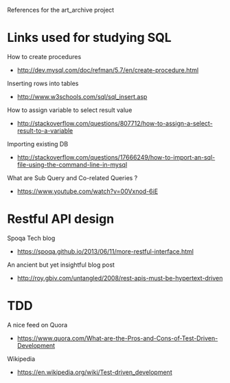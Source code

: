 References for the art_archive project

# Links used for studying SQL
How to create procedures
+ http://dev.mysql.com/doc/refman/5.7/en/create-procedure.html

Inserting rows into tables
+ http://www.w3schools.com/sql/sql_insert.asp

How to assign variable to select result value
+ http://stackoverflow.com/questions/807712/how-to-assign-a-select-result-to-a-variable

Importing existing DB
+ http://stackoverflow.com/questions/17666249/how-to-import-an-sql-file-using-the-command-line-in-mysql

What are Sub Query and Co-related Queries ?
+ https://www.youtube.com/watch?v=00Vxnod-6iE

# Restful API design
Spoqa Tech blog
+ https://spoqa.github.io/2013/06/11/more-restful-interface.html

An ancient but yet insightful blog post
+ http://roy.gbiv.com/untangled/2008/rest-apis-must-be-hypertext-driven

# TDD
A nice feed on Quora
+ https://www.quora.com/What-are-the-Pros-and-Cons-of-Test-Driven-Development

Wikipedia
+ https://en.wikipedia.org/wiki/Test-driven_development
